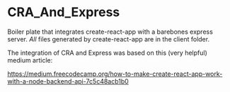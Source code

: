 # CRA_And_Express

Boiler plate that integrates create-react-app with a barebones express server. *All* files generated by create-react-app are in the client folder. 

The integration of CRA and Express was based on this (very helpful) medium article:

https://medium.freecodecamp.org/how-to-make-create-react-app-work-with-a-node-backend-api-7c5c48acb1b0


